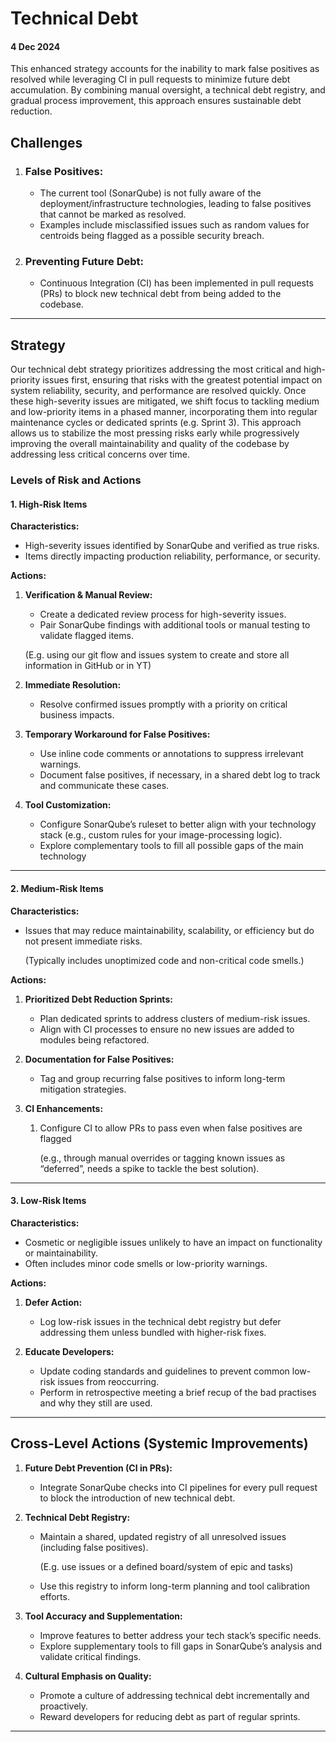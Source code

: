 # Technical Debt
#### 4 Dec 2024

This enhanced strategy accounts for the inability to mark false positives as resolved while leveraging CI in pull requests to minimize future debt accumulation. By combining manual oversight, a technical debt registry, and gradual process improvement, this approach ensures sustainable debt reduction.

## **Challenges**

1. ### **False Positives:**

   * The current tool (SonarQube) is not fully aware of the deployment/infrastructure technologies, leading to false positives that cannot be marked as resolved.
   * Examples include misclassified issues such as random values for centroids being flagged as a possible security breach.

2. ### **Preventing Future Debt:**

   * Continuous Integration (CI) has been implemented in pull requests (PRs) to block new technical debt from being added to the codebase.

---

## **Strategy**

Our technical debt strategy prioritizes addressing the most critical and high-priority issues first, ensuring that risks with the greatest potential impact on system reliability, security, and performance are resolved quickly. Once these high-severity issues are mitigated, we shift focus to tackling medium and low-priority items in a phased manner, incorporating them into regular maintenance cycles or dedicated sprints (e.g. Sprint 3). This approach allows us to stabilize the most pressing risks early while progressively improving the overall maintainability and quality of the codebase by addressing less critical concerns over time.

### **Levels of Risk and Actions**

#### **1\. High-Risk Items**

**Characteristics:**

* High-severity issues identified by SonarQube and verified as true risks.
* Items directly impacting production reliability, performance, or security.

**Actions:**

1. **Verification & Manual Review:**

   * Create a dedicated review process for high-severity issues.
   * Pair SonarQube findings with additional tools or manual testing to validate flagged items.

   (E.g. using our git flow and issues system to create and store all information in GitHub or in YT)

2. **Immediate Resolution:**

   * Resolve confirmed issues promptly with a priority on critical business impacts.

3. **Temporary Workaround for False Positives:**

   * Use inline code comments or annotations to suppress irrelevant warnings.
   * Document false positives, if necessary, in a shared debt log to track and communicate these cases.

4. **Tool Customization:**

   * Configure SonarQube’s ruleset to better align with your technology stack (e.g., custom rules for your image-processing logic).
   * Explore complementary tools  to fill all possible gaps of the main technology

---

#### **2\. Medium-Risk Items**

**Characteristics:**

* Issues that may reduce maintainability, scalability, or efficiency but do not present immediate risks.

  (Typically includes unoptimized code and non-critical code smells.)

**Actions:**

1. **Prioritized Debt Reduction Sprints:**

   * Plan dedicated sprints to address clusters of medium-risk issues.
   * Align with CI processes to ensure no new issues are added to modules being refactored.

2. **Documentation for False Positives:**

   * Tag and group recurring false positives to inform long-term mitigation strategies.

3. **CI Enhancements:**

   1. Configure CI to allow PRs to pass even when false positives are flagged

      (e.g., through manual overrides or tagging known issues as “deferred”, needs a spike to tackle the best solution).

---

#### **3\. Low-Risk Items**

**Characteristics:**

* Cosmetic or negligible issues unlikely to have an impact on functionality or maintainability.
* Often includes minor code smells or low-priority warnings.

**Actions:**

1. **Defer Action:**

   * Log low-risk issues in the technical debt registry but defer addressing them unless bundled with higher-risk fixes.

2. **Educate Developers:**

   * Update coding standards and guidelines to prevent common low-risk issues from reoccurring.
   * Perform in retrospective meeting a brief recup of the bad practises and why they still are used.

---

## **Cross-Level Actions (Systemic Improvements)**

1. **Future Debt Prevention (CI in PRs):**

   * Integrate SonarQube checks into CI pipelines for every pull request to block the introduction of new technical debt.

2. **Technical Debt Registry:**

   * Maintain a shared, updated registry of all unresolved issues (including false positives).

     (E.g. use issues or a defined board/system of epic and tasks)
   * Use this registry to inform long-term planning and tool calibration efforts.

3. **Tool Accuracy and Supplementation:**

   * Improve features to better address your tech stack’s specific needs.
   * Explore supplementary tools to fill gaps in SonarQube’s analysis and validate critical findings.

4. **Cultural Emphasis on Quality:**

   * Promote a culture of addressing technical debt incrementally and proactively.
   * Reward developers for reducing debt as part of regular sprints.

---
